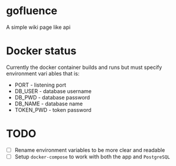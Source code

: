 # gofluence
A simple wiki page like api

# Docker status
Currently the docker container builds and runs but must specify environment vari
ables that is:

* PORT - listening port
* DB_USER - database username
* DB_PWD - database password
* DB_NAME - database name
* TOKEN_PWD - token password

# TODO
- [ ] Rename environment variables to be more clear and readable
- [ ] Setup `docker-compose` to work with both the app and `PostgreSQL`
